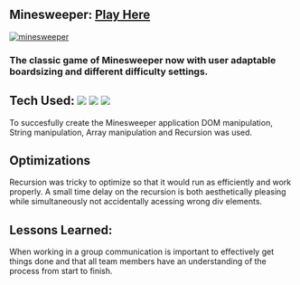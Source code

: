 ## Minesweeper: <a href="https://minesweeperadaptable.netlify.app/" target="_blank">Play Here</a>
<a href="https://minesweeperadaptable.netlify.app/" target="_blank">![minesweeper](https://user-images.githubusercontent.com/94518833/167867932-7bb493e7-91f5-4e8a-bc9d-32d3ada51843.gif)</a>


### The classic game of Minesweeper now with user adaptable boardsizing and different difficulty settings. 

## Tech Used: <img src="https://img.shields.io/static/v1?label=|&message=HTML5&color=23555f&style=plastic&logo=html5"/> <img src="https://img.shields.io/static/v1?label=|&message=CSS3&color=285f65&style=plastic&logo=css3"/> <img src="https://img.shields.io/static/v1?label=|&message=JAVASCRIPT&color=3c7f5d&style=plastic&logo=javascript"/>

To succesfully create the Minesweeper application DOM manipulation, String manipulation, Array manipulation and Recursion was used.

## Optimizations

Recursion was tricky to optimize so that it would run as efficiently and work properly. A small time delay on the recursion is both aesthetically pleasing while simultaneously not accidentally acessing wrong div elements.

## Lessons Learned:

When working in a group communication is important to effectively get things done and that all team members have an understanding of the process from start to finish.
